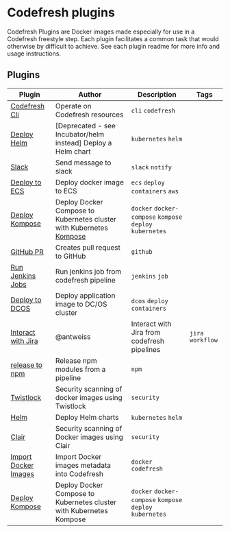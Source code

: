 # Codefresh plugins

Codefresh Plugins are Docker images made especially for use in a Codefresh freestyle step. Each plugin facilitates a common task that would otherwise by difficult to achieve.
See each plugin readme for more info and usage instructions.

## Plugins

| Plugin| Author| Description| Tags|
| --- | --- | --- | --- |
| [Codefresh Cli](codefresh-cli/README.md) | Operate on Codefresh resources | `cli` `codefresh`|
| [Deploy Helm](helm-legacy/README.md)| [Deprecated - see Incubator/helm instead] Deploy a Helm chart| `kubernetes` `helm`|
| [Slack](slack/README.md)| Send message to slack| `slack` `notify`|
| [Deploy to ECS](ecs-deploy/README.md)| Deploy docker image to ECS| `ecs` `deploy` `containers` `aws`                         |
| [Deploy Kompose](kompose/README.md)| Deploy Docker Compose to Kubernetes cluster with Kubernetes [Kompose](http://kompose.io) | `docker` `docker-compose` `kompose` `deploy` `kubernetes` |
| [GitHub PR](github-pr/README.MD)| Creates pull request to GitHub | `github`  |
| [Run Jenkins Jobs](https://github.com/codefresh-io/plugins/tree/master/stable/run-jenkins-job/README.md)| Run jenkins job from codefresh pipeline| `jenkins` `job`|
| [Deploy to DCOS](dcos-app-deploy/README.md) | Deploy application image to DC/OS cluster | `dcos` `deploy` `containers` |
| [Interact with Jira](https://github.com/codefresh-io/plugins/tree/master/stable/jira/README.md)|@antweiss | Interact with Jira from codefresh pipelines| `jira` `workflow`|
| [release to npm](release-to-NPM/README.md) | Release npm modules from a pipeline | `npm` |
| [Twistlock](twistlock-scan) | Security scanning of docker images using Twistlock | `security` |
| [Helm](helm/README.md) | Deploy Helm charts | `kubernetes` `helm`|
| [Clair](clair/README.md) |  Security scanning of Docker images using Clair | `security` |
| [Import Docker Images](import-docker-images/README.md) | Import Docker images metadata into Codefresh| `docker` `codefresh`|
| [Deploy Kompose](kompose/README.md)| Deploy Docker Compose to Kubernetes cluster with Kubernetes Kompose | `docker` `docker-compose` `kompose` `deploy` `kubernetes` |

